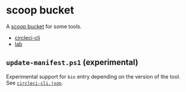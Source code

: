 # scoop bucket

A [scoop bucket](https://github.com/lukesampson/scoop/wiki/Buckets) for some tools.

- [circleci-cli](https://circleci.com/docs/2.0/local-cli/)
- [lab](https://zaquestion.github.io/lab/)

## `update-manifest.ps1` (experimental)

Experimental support for `bin` entry depending on the version of the tool. See [`circleci-cli.json`](circleci-cli.json).